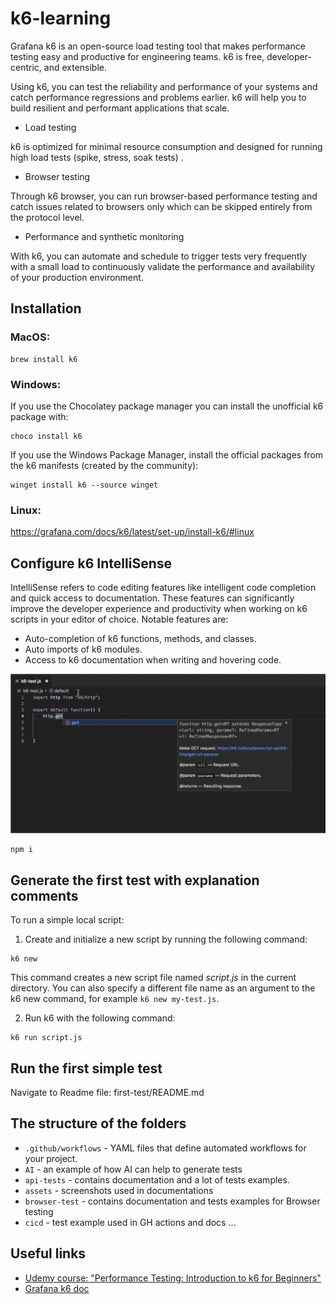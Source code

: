 # k6-learning

Grafana k6 is an open-source load testing tool that makes performance testing easy and productive for engineering teams. k6 is free, developer-centric, and extensible.

Using k6, you can test the reliability and performance of your systems and catch performance regressions and problems earlier. k6 will help you to build resilient and performant applications that scale.

- Load testing

k6 is optimized for minimal resource consumption and designed for running high load tests (spike, stress, soak tests) .

- Browser testing

Through k6 browser, you can run browser-based performance testing and catch issues related to browsers only which can be skipped entirely from the protocol level.

- Performance and synthetic monitoring

With k6, you can automate and schedule to trigger tests very frequently with a small load to continuously validate the performance and availability of your production environment.

## Installation

### MacOS:
```
brew install k6
```

### Windows:

If you use the Chocolatey package manager you can install the unofficial k6 package with:
```
choco install k6
```

If you use the Windows Package Manager, install the official packages from the k6 manifests (created by the community):
```
winget install k6 --source winget
```

### Linux:
https://grafana.com/docs/k6/latest/set-up/install-k6/#linux 

## Configure k6 IntelliSense

IntelliSense refers to code editing features like intelligent code completion and quick access to documentation. These features can significantly improve the developer experience and productivity when working on k6 scripts in your editor of choice. Notable features are:

- Auto-completion of k6 functions, methods, and classes.
- Auto imports of k6 modules.
- Access to k6 documentation when writing and hovering code.

![IntelliSense example](/assets/IntelliSense.png)

```
npm i
```

## Generate the first test with explanation comments

To run a simple local script:

1. Create and initialize a new script by running the following command:
```
k6 new
```
This command creates a new script file named *script.js* in the current directory. You can also specify a different file name as an argument to the k6 new command, for example `k6 new my-test.js`.

2. Run k6 with the following command:
```
k6 run script.js
```

## Run the first simple test

Navigate to Readme file: first-test/README.md

## The structure of the folders

- `.github/workflows` - YAML files that define automated workflows for your project.
- `AI` - an example of how AI can help to generate tests
- `api-tests` - contains documentation and a lot of tests examples.
- `assets` - screenshots used in documentations
- `browser-test` - contains documentation and tests examples for Browser testing
- `cicd` - test example used in GH actions and docs
...


## Useful links

- [Udemy course: "Performance Testing: Introduction to k6 for Beginners"](https://levi9.udemy.com/course/k6-load-testing-performance-testing/)
- [Grafana k6 doc](https://grafana.com/docs/k6/latest/)

